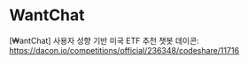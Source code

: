 # WantChat
[₩antChat] 사용자 성향 기반 미국 ETF 추천 챗봇
데이콘: https://dacon.io/competitions/official/236348/codeshare/11716
